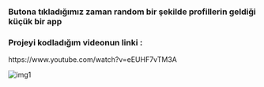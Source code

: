 <h3>Butona tıkladığımız zaman random bir şekilde profillerin geldiği küçük bir app</h3>

<h3>Projeyi kodladığım videonun linki :</h3> https://www.youtube.com/watch?v=eEUHF7vTM3A

![img1](https://github.com/emrahbyz/RandomProfileGenerator/assets/146847947/9e682230-86ce-49cc-8ca5-6e1affb5b05c)

